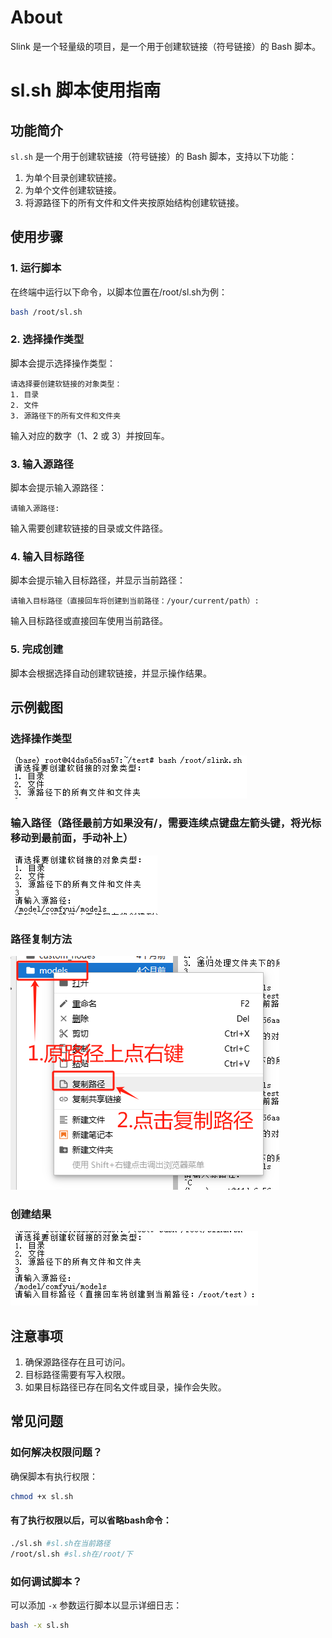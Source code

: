 # About

Slink 是一个轻量级的项目，是一个用于创建软链接（符号链接）的 Bash 脚本。

# sl.sh 脚本使用指南

## 功能简介
`sl.sh` 是一个用于创建软链接（符号链接）的 Bash 脚本，支持以下功能：
1. 为单个目录创建软链接。
2. 为单个文件创建软链接。
3. 将源路径下的所有文件和文件夹按原始结构创建软链接。

## 使用步骤

### 1. 运行脚本
在终端中运行以下命令，以脚本位置在/root/sl.sh为例：
```bash
bash /root/sl.sh
```

### 2. 选择操作类型
脚本会提示选择操作类型：
```
请选择要创建软链接的对象类型：
1. 目录
2. 文件
3. 源路径下的所有文件和文件夹
```
输入对应的数字（1、2 或 3）并按回车。

### 3. 输入源路径
脚本会提示输入源路径：
```
请输入源路径:
```
输入需要创建软链接的目录或文件路径。

### 4. 输入目标路径
脚本会提示输入目标路径，并显示当前路径：
```
请输入目标路径（直接回车将创建到当前路径：/your/current/path）:
```
输入目标路径或直接回车使用当前路径。

### 5. 完成创建
脚本会根据选择自动创建软链接，并显示操作结果。

## 示例截图

### 选择操作类型
![选择操作类型](img\4dd5261dfb41f8f32f11013ad9e80d7.png)

### 输入路径（路径最前方如果没有/，需要连续点键盘左箭头键，将光标移动到最前面，手动补上）
![输入路径](img\3ca870433ff8abcbfbce12ab336a1eb.png)

### 路径复制方法
![路径复制方法](img\649343a33fad3375a45da872033654f.png)

### 创建结果
![创建结果](img\5c20eb5b36990d49061e858e1b86596.png)

## 注意事项
1. 确保源路径存在且可访问。
2. 目标路径需要有写入权限。
3. 如果目标路径已存在同名文件或目录，操作会失败。

## 常见问题

### 如何解决权限问题？
确保脚本有执行权限：
```bash
chmod +x sl.sh
```

#### 有了执行权限以后，可以省略bash命令：
```bash
./sl.sh #sl.sh在当前路径
/root/sl.sh #sl.sh在/root/下
```

### 如何调试脚本？
可以添加 `-x` 参数运行脚本以显示详细日志：
```bash
bash -x sl.sh
```